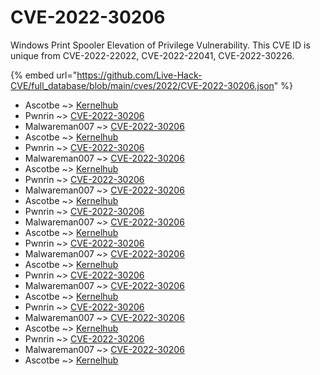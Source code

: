 # CVE-2022-30206

Windows Print Spooler Elevation of Privilege Vulnerability. This CVE ID is unique from CVE-2022-22022, CVE-2022-22041, CVE-2022-30226.

{% embed url="https://github.com/Live-Hack-CVE/full_database/blob/main/cves/2022/CVE-2022-30206.json" %}


* Ascotbe ~> [Kernelhub](https://www.alice-snow.ru/2022/database/cve-2022-30206/kernelhub-ascotbe)
* Pwnrin ~> [CVE-2022-30206](https://www.alice-snow.ru/2022/database/cve-2022-30206/cve-2022-30206-pwnrin)
* Malwareman007 ~> [CVE-2022-30206](https://www.alice-snow.ru/2022/database/cve-2022-30206/cve-2022-30206-malwareman007)
* Ascotbe ~> [Kernelhub](https://www.alice-snow.ru/2022/database/cve-2022-30206/kernelhub-ascotbe)
* Pwnrin ~> [CVE-2022-30206](https://www.alice-snow.ru/2022/database/cve-2022-30206/cve-2022-30206-pwnrin)
* Malwareman007 ~> [CVE-2022-30206](https://www.alice-snow.ru/2022/database/cve-2022-30206/cve-2022-30206-malwareman007)
* Ascotbe ~> [Kernelhub](https://www.alice-snow.ru/2022/database/cve-2022-30206/kernelhub-ascotbe)
* Pwnrin ~> [CVE-2022-30206](https://www.alice-snow.ru/2022/database/cve-2022-30206/cve-2022-30206-pwnrin)
* Malwareman007 ~> [CVE-2022-30206](https://www.alice-snow.ru/2022/database/cve-2022-30206/cve-2022-30206-malwareman007)
* Ascotbe ~> [Kernelhub](https://www.alice-snow.ru/2022/database/cve-2022-30206/kernelhub-ascotbe)
* Pwnrin ~> [CVE-2022-30206](https://www.alice-snow.ru/2022/database/cve-2022-30206/cve-2022-30206-pwnrin)
* Malwareman007 ~> [CVE-2022-30206](https://www.alice-snow.ru/2022/database/cve-2022-30206/cve-2022-30206-malwareman007)
* Ascotbe ~> [Kernelhub](https://www.alice-snow.ru/2022/database/cve-2022-30206/kernelhub-ascotbe)
* Pwnrin ~> [CVE-2022-30206](https://www.alice-snow.ru/2022/database/cve-2022-30206/cve-2022-30206-pwnrin)
* Malwareman007 ~> [CVE-2022-30206](https://www.alice-snow.ru/2022/database/cve-2022-30206/cve-2022-30206-malwareman007)
* Ascotbe ~> [Kernelhub](https://www.alice-snow.ru/2022/database/cve-2022-30206/kernelhub-ascotbe)
* Pwnrin ~> [CVE-2022-30206](https://www.alice-snow.ru/2022/database/cve-2022-30206/cve-2022-30206-pwnrin)
* Malwareman007 ~> [CVE-2022-30206](https://www.alice-snow.ru/2022/database/cve-2022-30206/cve-2022-30206-malwareman007)
* Ascotbe ~> [Kernelhub](https://www.alice-snow.ru/2022/database/cve-2022-30206/kernelhub-ascotbe)
* Pwnrin ~> [CVE-2022-30206](https://www.alice-snow.ru/2022/database/cve-2022-30206/cve-2022-30206-pwnrin)
* Malwareman007 ~> [CVE-2022-30206](https://www.alice-snow.ru/2022/database/cve-2022-30206/cve-2022-30206-malwareman007)
* Ascotbe ~> [Kernelhub](https://www.alice-snow.ru/2022/database/cve-2022-30206/kernelhub-ascotbe)
* Pwnrin ~> [CVE-2022-30206](https://www.alice-snow.ru/2022/database/cve-2022-30206/cve-2022-30206-pwnrin)
* Malwareman007 ~> [CVE-2022-30206](https://www.alice-snow.ru/2022/database/cve-2022-30206/cve-2022-30206-malwareman007)
* Ascotbe ~> [Kernelhub](https://www.alice-snow.ru/2022/database/cve-2022-30206/kernelhub-ascotbe)